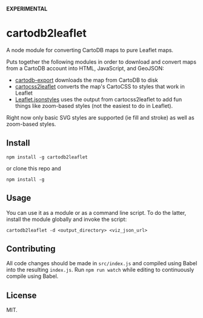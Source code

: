 **EXPERIMENTAL**

cartodb2leaflet
================

A node module for converting CartoDB maps to pure Leaflet maps.

Puts together the following modules in order to download and convert maps from a
CartoDB account into HTML, JavaScript, and GeoJSON:

 * [cartodb-export](https://github.com/ebrelsford/cartodb-export) downloads the
   map from CartoDB to disk
 * [cartocss2leaflet](https://github.com/ebrelsford/cartocss2leaflet) converts
   the map's CartoCSS to styles that work in Leaflet
 * [Leaflet.jsonstyles](https://github.com/ebrelsford/Leaflet.jsonstyles) uses
   the output from cartocss2leaflet to add fun things like zoom-based styles
   (not the easiest to do in Leaflet).

Right now only basic SVG styles are supported (ie fill and stroke) as well as
zoom-based styles.


Install
-------

    npm install -g cartodb2leaflet

or clone this repo and

    npm install -g


Usage
-----

You can use it as a module or as a command line script. To do the latter,
install the module globally and invoke the script:

    cartodb2leaflet -d <output_directory> <viz_json_url>


Contributing
------------

All code changes should be made in `src/index.js` and compiled using Babel into
the resulting `index.js`. Run `npm run watch` while editing to continuously
compile using Babel.


License
-------

MIT.
